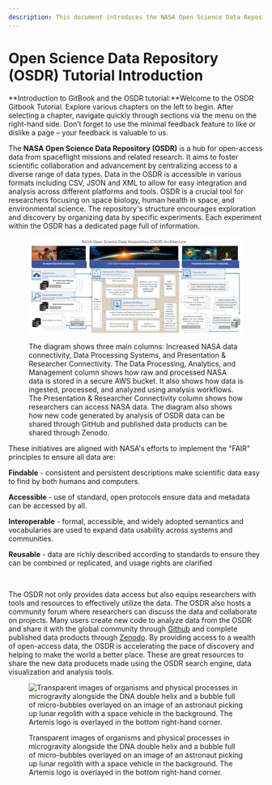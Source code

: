 ```yaml
---
description: This document introduces the NASA Open Science Data Repository (OSDR).
---
```


# Open Science Data Repository (OSDR) Tutorial Introduction

**Introduction to GitBook and the OSDR tutorial:**Welcome to the OSDR Gitbook Tutorial. Explore various chapters on the left to begin. After selecting a chapter, navigate quickly through sections via the menu on the right-hand side. Don’t forget to use the minimal feedback feature to like or dislike a page – your feedback is valuable to us.



The **NASA Open Science Data Repository (OSDR)** is a hub for open-access data from spaceflight missions and related research. It aims to foster scientific collaboration and advancement by centralizing access to a diverse range of data types. Data in the OSDR is accessible in various formats including CSV, JSON and XML to allow for easy integration and analysis across different platforms and tools. OSDR is a crucial tool for researchers focusing on space biology, human health in space, and environmental science. The repository's structure encourages exploration and discovery by organizing data by specific experiments. Each experiment within the OSDR has a dedicated page full of information.

<figure><img src=".gitbook/assets/1.png" alt="The diagram shows three main columns: Increased NASA data connectivity, Data Processing Systems, and Presentation &#x26; Researcher Connectivity. The Data Processing, Analytics, and Management column shows how raw and processed NASA data is stored in a secure AWS bucket. It also shows how data is ingested, processed, and analyzed using analysis workflows. The Presentation &#x26; Researcher Connectivity column shows how researchers can access NASA data. The diagram also shows how new code generated by analysis of OSDR data can be shared through GitHub and published data products can be shared through Zenodo."><figcaption><p>The diagram shows three main columns: Increased NASA data connectivity, Data Processing Systems, and Presentation &#x26; Researcher Connectivity. The Data Processing, Analytics, and Management column shows how raw and processed NASA data is stored in a secure AWS bucket. It also shows how data is ingested, processed, and analyzed using analysis workflows. The Presentation &#x26; Researcher Connectivity column shows how researchers can access NASA data. The diagram also shows how new code generated by analysis of OSDR data can be shared through GitHub and published data products can be shared through Zenodo.</p></figcaption></figure>



These initiatives are aligned with NASA's efforts to implement the "FAIR" principles to ensure all data are:&#x20;

**Findable** - consistent and persistent descriptions make scientific data easy to find by both humans and computers.&#x20;

**Accessible** - use of standard, open protocols ensure data and metadata can be accessed by all.&#x20;

**Interoperable** - formal, accessible, and widely adopted semantics and vocabularies are used to expand data usability across systems and communities.&#x20;

**Reusable** - data are richly described according to standards to ensure they can be combined or replicated, and usage rights are clarified

<figure><img src="https://osdr.nasa.gov/bio/images/OpenScience_Figure_900_by_417.png" alt=""><figcaption></figcaption></figure>

The OSDR not only provides data access but also equips researchers with tools and resources to effectively utilize the data. The OSDR also hosts a community forum where researchers can discuss the data and collaborate on projects. Many users create new code to analyze data from the OSDR and share it with the global community through [Github](https://github.com/home?ef\_id=\_k\_CjwKCAjwh4-wBhB3EiwAeJsppMHiLbFn6etYV1MhQ0SFkFleuabJ06j3WOdRDMXgm0lrHpvFeuqUFhoCgxAQAvD\_BwE\_k\_\&OCID=AIDcmmcwpj1e5v\_SEM\_\_k\_CjwKCAjwh4-wBhB3EiwAeJsppMHiLbFn6etYV1MhQ0SFkFleuabJ06j3WOdRDMXgm0lrHpvFeuqUFhoCgxAQAvD\_BwE\_k\_\&gad\_source=1\&gclid=CjwKCAjwh4-wBhB3EiwAeJsppMHiLbFn6etYV1MhQ0SFkFleuabJ06j3WOdRDMXgm0lrHpvFeuqUFhoCgxAQAvD\_BwE) and complete published data products through [Zenodo](https://zenodo.org/). By providing access to a wealth of open-access data, the OSDR is accelerating the pace of discovery and helping to make the world a better place. These are great resources to share the new data producets made using the OSDR search engine, data visualization and analysis tools.&#x20;

<figure><img src=".gitbook/assets/artemis_cover.png" alt="Transparent images of organisms and physical processes in microgravity alongside the DNA double helix and a bubble full of micro-bubbles overlayed on an image of an astronaut picking up lunar regolith with a space vehicle in the background. The Artemis logo is overlayed in the bottom right-hand corner. " width="563"><figcaption><p>Transparent images of organisms and physical processes in microgravity alongside the DNA double helix and a bubble full of micro-bubbles overlayed on an image of an astronaut picking up lunar regolith with a space vehicle in the background. The Artemis logo is overlayed in the bottom right-hand corner. </p></figcaption></figure>
